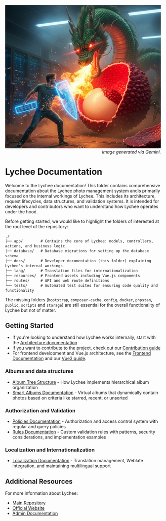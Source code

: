 <div align="center">
<img sizes="50%" src='./dragon-lychee-50.png'>
</div>
<div align="right">
<i>image generated via Gemini.</i>
</div>

# Lychee Documentation

Welcome to the Lychee documentation! This folder contains comprehensive documentation about the Lychee photo management system andis primarily focused on the internal workings of Lychee.
This includes its architecture, request lifecycles, data structures, and validation systems. It is intended for developers and contributors who want to understand how Lychee operates under the hood.

Before getting started, we would like to highlight the folders of interested at the root level of the repository:

```
./
├── app/        # Contains the core of Lychee: models, controllers, actions, and business logic.
├── database/   # Database migrations for setting up the database schema
├── docs/       # Developer documentation (this folder) explaining Lychee's internal workings
├── lang/       # Translation files for internationalization
├── resources/  # Frontend assets including Vue.js components
├── routes/     # API and web route definitions
└── tests/      # Automated test suites for ensuring code quality and functionality
```

The missing folders (`bootstrap`, `composer-cache`, `config`, `docker`, `phpstan`, `public`, `scripts` and `storage`) are still essential for the overall functionality of Lychee but not of matter.

## Getting Started

- If you're looking to understand how Lychee works internally, start with the [Architecture documentation](backend/README.md)
- If you want to contribute to the project, check out our [Contribution guide](Contribute.md)
- For frontend development and Vue.js architecture, see the [Frontend Documentation](frontend/README.md) and our [Vue3 guide](frontend/Vue3.md).

### Albums and data structures

- [Album Tree Structure](backend/Album-tree-structure.md) - How Lychee implements hierarchical album organization
- [Smart Albums Documentation](../app/SmartAlbums/README.md) - Virtual albums that dynamically contain photos based on criteria like starred, recent, or unsorted

### Authorization and Validation
- [Policies Documentation](../app/Policies/README.md) - Authorization and access control system with regular and query policies
- [Rules Documentation](../app/Rules/README.md) - Custom validation rules with patterns, security considerations, and implementation examples

### Localization and Internationalization

- [Localization Documentation](Localization.md) - Translation management, Weblate integration, and maintaining multilingual support

## Additional Resources

For more information about Lychee:
- [Main Repository](https://github.com/LycheeOrg/Lychee)
- [Official Website](https://lycheeorg.dev/)
- [Admin Documentation](https://lycheeorg.dev/docs/)
